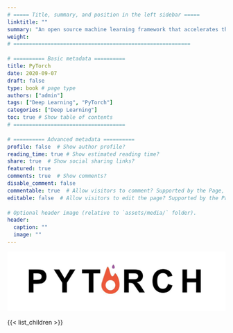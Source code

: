```yaml
---
# ===== Title, summary, and position in the left sidebar =====
linktitle: ""
summary: "An open source machine learning framework that accelerates the path from research prototyping to production deployment."
weight: 
# =========================================================

# ========== Basic metadata ==========
title: PyTorch
date: 2020-09-07
draft: false
type: book # page type
authors: ["admin"]
tags: ["Deep Learning", "PyTorch"]
categories: ["Deep Learning"]
toc: true # Show table of contents
# ====================================

# ========== Advanced metadata ========== 
profile: false  # Show author profile?
reading_time: true # Show estimated reading time?
share: true  # Show social sharing links?
featured: true
comments: true  # Show comments?
disable_comment: false
commentable: true  # Allow visitors to comment? Supported by the Page, Post, and Book content types.
editable: false  # Allow visitors to edit the page? Supported by the Page, Post, and Book content types.

# Optional header image (relative to `assets/media/` folder).
header:
  caption: ""
  image: ""
---
```


![pytorch](https://raw.githubusercontent.com/EckoTan0804/upic-repo/master/uPic/pytorch.jpeg)

{{< list_children >}}